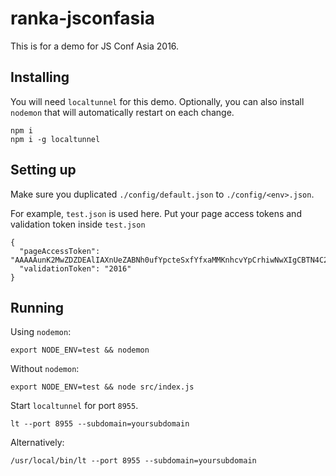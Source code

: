 # ranka-jsconfasia

This is for a demo for JS Conf Asia 2016.

## Installing

You will need `localtunnel` for this demo. Optionally, you can also install `nodemon` that will automatically restart on each change.

```
npm i
npm i -g localtunnel
```

## Setting up

Make sure you duplicated `./config/default.json` to `./config/<env>.json`.

For example, `test.json` is used here. Put your page access tokens and validation token inside `test.json`

```
{
  "pageAccessToken": "AAAAAunK2MwZDZDEAlIAXnUeZABNh0ufYpcteSxfYfxaMMKnhcvYpCrhiwNwXIgCBTN4C2NOI1WPrxJG8SSNHK8ZAcLdIkqNyVFxPSlOPODYIAEhkcfyAO0BAHfOJHXx6ZBNgQySyX0VitRS9l8Hs0PuzsgJgNgMmBGlC6h4p9g1Dj",
  "validationToken": "2016"
}
```


## Running

Using `nodemon`:

```
export NODE_ENV=test && nodemon
```

Without `nodemon`:

```
export NODE_ENV=test && node src/index.js
```

Start `localtunnel` for port `8955`.

```
lt --port 8955 --subdomain=yoursubdomain
```

Alternatively:

```
/usr/local/bin/lt --port 8955 --subdomain=yoursubdomain
```